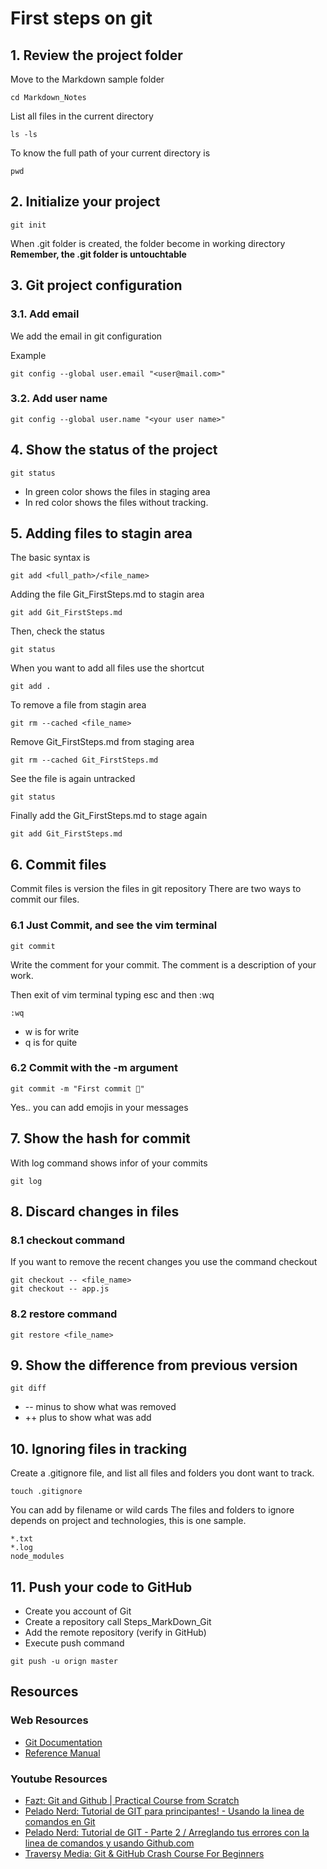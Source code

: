 # First steps on git

## 1. Review the project folder
Move to the Markdown sample folder
```
cd Markdown_Notes
```

List all files in the current directory
```
ls -ls
```

To know the full path of your current directory is
```
pwd
```

## 2. Initialize your project
```
git init
```
When .git folder is created, the folder become in working directory
 **Remember, the .git folder is untouchtable**

## 3. Git project configuration
### 3.1. Add email 
We add the email in git configuration

Example
```
git config --global user.email "<user@mail.com>"
```

### 3.2. Add user name
```
git config --global user.name "<your user name>" 
```

## 4. Show the status of the project
```
git status
```
- In green color shows the files in staging area
- In red color shows the files without tracking. 


## 5. Adding files to stagin area

The basic syntax is 
```
git add <full_path>/<file_name>
```

Adding the file Git_FirstSteps.md to stagin area
```
git add Git_FirstSteps.md
```

Then, check the status
```
git status
```

When you want to add all files use the shortcut
```
git add .
```

To remove a file from stagin area 
```
git rm --cached <file_name>
```

Remove Git_FirstSteps.md from staging area
```
git rm --cached Git_FirstSteps.md
```

See the file is again untracked
```
git status
```

Finally add the Git_FirstSteps.md to stage again
```
git add Git_FirstSteps.md
```


## 6. Commit files
Commit files is version the files in git repository
There are two ways to commit our files.

### 6.1 Just Commit, and see the vim terminal
```
git commit
```

Write the comment for your commit. The comment is a description of your work. 

Then exit of vim terminal typing esc and then :wq
```
:wq
```

+ w is for write
+ q is for quite

### 6.2 Commit with the -m argument

```
git commit -m "First commit 🚀"
```
Yes.. you can add emojis in your messages


## 7. Show the hash for commit

With log command shows infor of your commits
```
git log
```

## 8. Discard changes in files

### 8.1 checkout command
If you want to remove the recent changes you use the command checkout
```
git checkout -- <file_name>
git checkout -- app.js
```

### 8.2 restore command
``` 
git restore <file_name>
```

## 9. Show the difference from previous version
```
git diff
```

+ -- minus to show what was removed
+ ++ plus to show what was add

## 10. Ignoring files in tracking 

Create a .gitignore file, and list all files and folders you dont want to track.

```
touch .gitignore
```

You can add by filename or wild cards
The files and folders to ignore depends on project and technologies, this is one sample.

```
*.txt
*.log
node_modules
```

## 11. Push your code to GitHub

- Create you account of Git 
- Create a repository call  Steps_MarkDown_Git
- Add the remote repository (verify in GitHub)
- Execute push command

```
git push -u orign master
```

## Resources


### Web Resources

- [Git Documentation](https://git-scm.com/doc)
- [Reference Manual](https://git-scm.com/docs)


### Youtube Resources
- [Fazt: Git and Github | Practical Course from Scratch](https://www.youtube.com/watch?v=HiXLkL42tMU&pp=QAA%3D)
- [Pelado Nerd: Tutorial de GIT para principantes! - Usando la linea de comandos en Git](https://www.youtube.com/watch?v=kEPF-MWGq1w)
- [Pelado Nerd: Tutorial de GIT - Parte 2 / Arreglando tus errores con la linea de comandos y usando Github.com](https://www.youtube.com/watch?v=7-JHoPyJy-Q)
- [Traversy Media: Git & GitHub Crash Course For Beginners](https://www.youtube.com/watch?v=SWYqp7iY_Tc)
